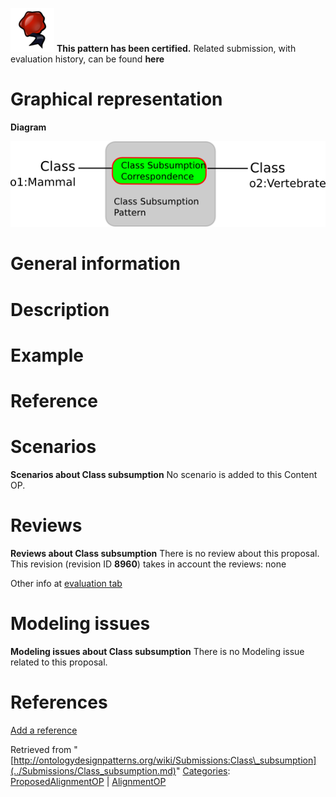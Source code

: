 [![](../images/thumb/b/b5/Certified.png/70px-Certified.png)](../Image/Certified.png.md "Certified.png") __This pattern has been certified.__
Related submission, with evaluation history, can be found __here__





#  Graphical representation


__Diagram__




[![Image:class-subsumption.png](../images/6/60/Class-subsumption.png)](../Image/Class-subsumption.png.md "Image:class-subsumption.png")




#  General information


  




#  Description


  




#  Example


  




#  Reference


  




#  Scenarios



__Scenarios about Class subsumption__
No scenario is added to this Content OP.




#  Reviews



__Reviews about Class subsumption__
There is no review about this proposal.
This revision (revision ID __8960__) takes in account the reviews: none


Other info at [evaluation tab](http://ontologydesignpatterns.org/wiki/index.php?title=Submissions:Class_subsumption&action=evaluation "http://ontologydesignpatterns.org/wiki/index.php?title=Submissions:Class_subsumption&action=evaluation")




  




#  Modeling issues



__Modeling issues about Class subsumption__
There is no Modeling issue related to this proposal.




  




#  References


[Add a reference](index.php@title=Odp%253AAdd_reference&subject=Submissions%253AClass+subsumption.html "http://ontologydesignpatterns.org/wiki/index.php?title=Odp:Add_reference&subject=Submissions%3AClass+subsumption")


  






Retrieved from "[http://ontologydesignpatterns.org/wiki/Submissions:Class\_subsumption](../Submissions/Class_subsumption.md)"
 [Categories](http://ontologydesignpatterns.org/wiki/Special:Categories "Special:Categories"): [ProposedAlignmentOP](../Category/ProposedAlignmentOP.md "Category:ProposedAlignmentOP") | [AlignmentOP](../Category/AlignmentOP.md "Category:AlignmentOP")